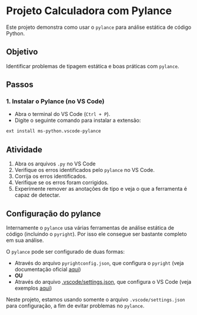 # Projeto Calculadora com Pylance

Este projeto demonstra como usar o `pylance` para análise estática de código Python.

## Objetivo

Identificar problemas de tipagem estática e boas práticas com `pylance`.

## Passos

### 1. Instalar o Pylance (no VS Code)

- Abra o terminal do VS Code (``Ctrl + P``).
- Digite o seguinte comando para instalar a extensão:

```bash
ext install ms-python.vscode-pylance
```

## Atividade

1. Abra os arquivos ``.py`` no VS Code
2. Verifique os erros identificados pelo ``pylance`` no VS Code.
3. Corrija os erros identificados.
4. Verifique se os erros foram corrigidos.
5. Experimente remover as anotações de tipo e veja o que a ferramenta é capaz de detectar.

## Configuração do pylance

Internamente o ``pylance`` usa várias ferramentas de análise estática de código (incluindo o ``pyright``). Por isso ele consegue ser bastante completo em sua análise.

O ``pylance`` pode ser configurado de duas formas:
- Através do arquivo ``pyrightconfig.json``, que configura o ``pyright`` (veja documentação oficial [aqui](https://microsoft.github.io/pyright/))
- **OU**
- Através do arquivo [.vscode/settings.json](.vscode/settings.json), que configura o VS Code (veja exemplos [aqui](https://code.visualstudio.com/docs/python/editing))

Neste projeto, estamos usando somente o arquivo ``.vscode/settings.json`` para configuração, a fim de evitar problemas no ``pylance``.